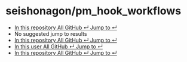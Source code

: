 # seishonagon/pm\_hook\_workflows

*  [ In this repository All GitHub ↵ Jump to ↵](seishonagon-pm_hook_workflows.md)
*  No suggested jump to results
*  [ In this repository All GitHub ↵ Jump to ↵](seishonagon-pm_hook_workflows.md)
*  [ In this user All GitHub ↵ Jump to ↵](seishonagon-pm_hook_workflows.md)
*  [ In this repository All GitHub ↵ Jump to ↵](seishonagon-pm_hook_workflows.md)

